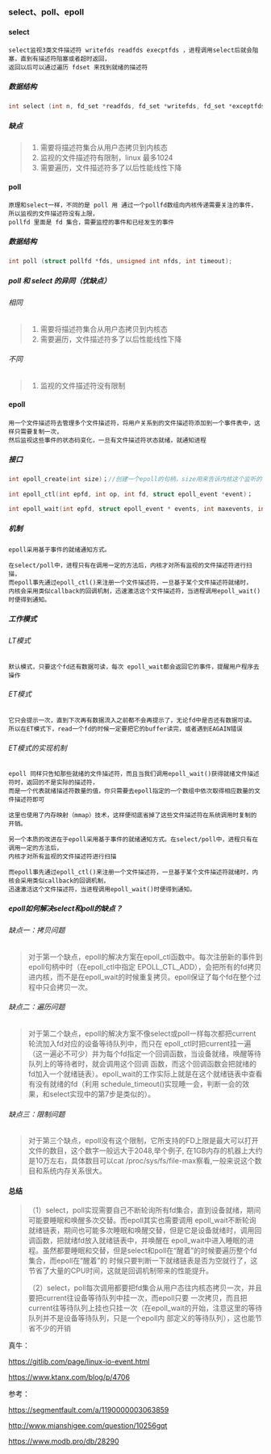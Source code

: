 ### select、poll、epoll

#### select

~~~
select监视3类文件描述符 writefds readfds execptfds ，进程调用select后就会阻塞，直到有描述符阻塞或者超时返回，
返回以后可以通过遍历 fdset 来找到就绪的描述符
~~~

##### 数据结构

~~~c
int select (int n, fd_set *readfds, fd_set *writefds, fd_set *exceptfds, struct timeval *timeout);
~~~

##### 缺点

>1. 需要将描述符集合从用户态拷贝到内核态
>2. 监视的文件描述符有限制，linux 最多1024
>3.  需要遍历，文件描述符多了以后性能线性下降

#### poll

~~~
原理和select一样，不同的是 poll 用 通过一个pollfd数组向内核传递需要关注的事件，所以监视的文件描述符没有上限，
pollfd 里面是 fd 集合，需要监控的事件和已经发生的事件
~~~

##### 数据结构

~~~c
int poll (struct pollfd *fds, unsigned int nfds, int timeout);
~~~

##### poll 和 select 的异同（优缺点）

###### 相同

>1. 需要将描述符集合从用户态拷贝到内核态
>2.  需要遍历，文件描述符多了以后性能线性下降

###### 不同

> 1. 监视的文件描述符没有限制

#### epoll

~~~
用一个文件描述符去管理多个文件描述符，将用户关系到的文件描述符添加到一个事件表中，这样只需要复制一次，
然后监视这些事件的状态码变化，一旦有文件描述符状态就绪，就通知进程
~~~

##### 接口

~~~c
int epoll_create(int size)；//创建一个epoll的句柄，size用来告诉内核这个监听的数目一共有多大
    
int epoll_ctl(int epfd, int op, int fd, struct epoll_event *event)；
    
int epoll_wait(int epfd, struct epoll_event * events, int maxevents, int timeout);
~~~

##### 机制

~~~
epoll采用基于事件的就绪通知方式。

在select/poll中，进程只有在调用一定的方法后，内核才对所有监视的文件描述符进行扫描，
而epoll事先通过epoll_ctl()来注册一个文件描述符，一旦基于某个文件描述符就绪时，
内核会采用类似callback的回调机制，迅速激活这个文件描述符，当进程调用epoll_wait()时便得到通知。
~~~

##### 工作模式

###### LT模式

~~~
默认模式，只要这个fd还有数据可读，每次 epoll_wait都会返回它的事件，提醒用户程序去操作
~~~

###### ET模式

~~~
它只会提示一次，直到下次再有数据流入之前都不会再提示了，无论fd中是否还有数据可读。
所以在ET模式下，read一个fd的时候一定要把它的buffer读完，或者遇到EAGAIN错误
~~~

###### ET模式的实现机制

~~~
epoll 同样只告知那些就绪的文件描述符，而且当我们调用epoll_wait()获得就绪文件描述符时，返回的不是实际的描述符，
而是一个代表就绪描述符数量的值，你只需要去epoll指定的一个数组中依次取得相应数量的文件描述符即可

这里也使用了内存映射（mmap）技术，这样便彻底省掉了这些文件描述符在系统调用时复制的开销。

另一个本质的改进在于epoll采用基于事件的就绪通知方式。在select/poll中，进程只有在调用一定的方法后，
内核才对所有监视的文件描述符进行扫描

而epoll事先通过epoll_ctl()来注册一个文件描述符，一旦基于某个文件描述符就绪时，内核会采用类似callback的回调机制，
迅速激活这个文件描述符，当进程调用epoll_wait()时便得到通知。
~~~



##### epoll如何解决select和poll的缺点？

###### 缺点一：拷贝问题

> 对于第一个缺点，epoll的解决方案在epoll_ctl函数中。每次注册新的事件到epoll句柄中时（在epoll_ctl中指定 EPOLL_CTL_ADD），会把所有的fd拷贝进内核，而不是在epoll_wait的时候重复拷贝。epoll保证了每个fd在整个过程中只会拷贝一次。

###### 缺点二：遍历问题

> 对于第二个缺点，epoll的解决方案不像select或poll一样每次都把current轮流加入fd对应的设备等待队列中，而只在 epoll_ctl时把current挂一遍（这一遍必不可少）并为每个fd指定一个回调函数，当设备就绪，唤醒等待队列上的等待者时，就会调用这个回调 函数，而这个回调函数会把就绪的fd加入一个就绪链表）。epoll_wait的工作实际上就是在这个就绪链表中查看有没有就绪的fd（利用 schedule_timeout()实现睡一会，判断一会的效果，和select实现中的第7步是类似的）。

###### 缺点三：限制问题

> 对于第三个缺点，epoll没有这个限制，它所支持的FD上限是最大可以打开文件的数目，这个数字一般远大于2048,举个例子, 在1GB内存的机器上大约是10万左右，具体数目可以cat /proc/sys/fs/file-max察看,一般来说这个数目和系统内存关系很大。

#### 总结

>（1）select，poll实现需要自己不断轮询所有fd集合，直到设备就绪，期间可能要睡眠和唤醒多次交替。而epoll其实也需要调用 epoll_wait不断轮询就绪链表，期间也可能多次睡眠和唤醒交替，但是它是设备就绪时，调用回调函数，把就绪fd放入就绪链表中，并唤醒在 epoll_wait中进入睡眠的进程。虽然都要睡眠和交替，但是select和poll在“醒着”的时候要遍历整个fd集合，而epoll在“醒着”的 时候只要判断一下就绪链表是否为空就行了，这节省了大量的CPU时间，这就是回调机制带来的性能提升。
>
>（2）select，poll每次调用都要把fd集合从用户态往内核态拷贝一次，并且要把current往设备等待队列中挂一次，而epoll只要 一次拷贝，而且把current往等待队列上挂也只挂一次（在epoll_wait的开始，注意这里的等待队列并不是设备等待队列，只是一个epoll内 部定义的等待队列），这也能节省不少的开销
>
>

真牛：

https://gitlib.com/page/linux-io-event.html

https://www.ktanx.com/blog/p/4706

参考：

https://segmentfault.com/a/1190000003063859

http://www.mianshigee.com/question/10256gqt

https://www.modb.pro/db/28290